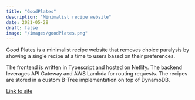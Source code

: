 ```yaml
---
title: "GoodPlates"
description: "Minimalist recipe website"
date: 2021-05-28
draft: false
image: "/images/goodPlates.png"
---
```


Good Plates is a minimalist recipe website that removes choice paralysis by showing a single recipe at a time to users based on their preferences. 

The frontend is written in Typescript and hosted on Netlify. The backend leverages API Gateway and AWS Lambda for routing requests. The recipes are stored in a custom B-Tree implementation on top of DynamoDB.


[Link to site](https://findgoodplates.com/)